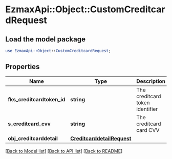 # EzmaxApi::Object::CustomCreditcardRequest

## Load the model package
```perl
use EzmaxApi::Object::CustomCreditcardRequest;
```

## Properties
Name | Type | Description | Notes
------------ | ------------- | ------------- | -------------
**fks_creditcardtoken_id** | **string** | The creditcard token identifier | 
**s_creditcard_cvv** | **string** | The creditcard card CVV | 
**obj_creditcarddetail** | [**CreditcarddetailRequest**](CreditcarddetailRequest.md) |  | 

[[Back to Model list]](../README.md#documentation-for-models) [[Back to API list]](../README.md#documentation-for-api-endpoints) [[Back to README]](../README.md)


